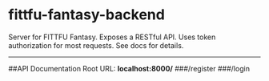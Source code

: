 # fittfu-fantasy-backend
Server for FITTFU Fantasy.  Exposes a RESTful API.  Uses token authorization for most requests.  See docs for details.
***
##API Documentation
Root URL: **localhost:8000/**
###/register
###/login 
